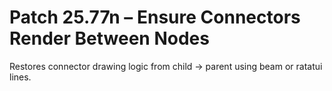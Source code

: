 # Patch 25.77n – Ensure Connectors Render Between Nodes

Restores connector drawing logic from child → parent using beam or ratatui lines.
